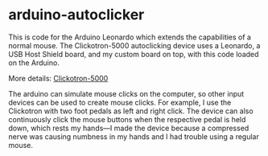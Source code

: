 # arduino-autoclicker

This is code for the Arduino Leonardo which extends the capabilities of a normal mouse. The Clickotron-5000 autoclicking device uses a Leonardo, a USB Host Shield board, and my custom board on top, with this code loaded on the Arduino. 

More details: [Clickotron-5000](https://www.google.com)

The arduino can simulate mouse clicks on the computer, so other input devices can be used to create mouse clicks. For example, I use the Clickotron with two foot pedals as left and right click. The device can also continuously click the mouse buttons when the respective pedal is held down, which rests my hands—I made the device because a compressed nerve was causing numbness in my hands and I had trouble using a regular mouse.
